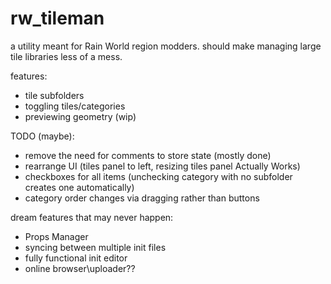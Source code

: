 # rw_tileman

a utility meant for Rain World region modders. should make managing large tile libraries less of a mess.

features:

- tile subfolders 
- toggling tiles/categories
- previewing geometry (wip)


TODO (maybe):

- remove the need for comments to store state (mostly done)
- rearrange UI (tiles panel to left, resizing tiles panel Actually Works)
- checkboxes for all items (unchecking category with no subfolder creates one automatically)
- category order changes via dragging rather than buttons

dream features that may never happen:

- Props Manager
- syncing between multiple init files
- fully functional init editor
- online browser\uploader??